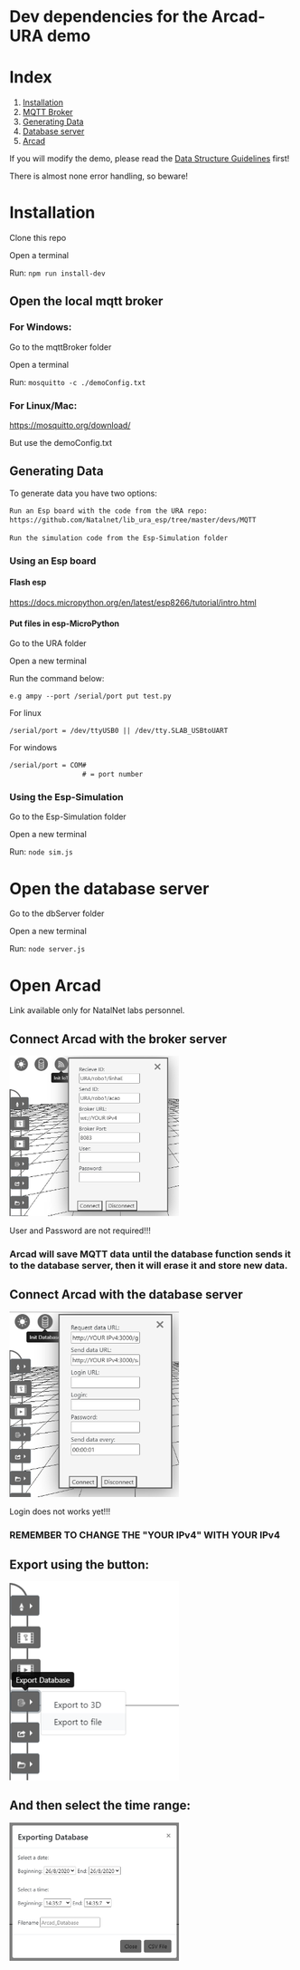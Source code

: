 # Dev dependencies for the Arcad-URA demo

# Index

1. [Installation](#Installation)
2. [MQTT Broker](#Open-the-local-mqtt-broker)
3. [Generating Data](#Generating-Data)
4. [Database server](#Open-the-database-server)
5. [Arcad](#Open-Arcad)

If you will modify the demo, please read the [Data Structure Guidelines](./structures.md) first!

There is almost none error handling, so beware!

# Installation 

Clone this repo

Open a terminal

Run: `npm run install-dev`

## Open the local mqtt broker

### For Windows:

Go to the mqttBroker folder

Open a terminal

Run: `mosquitto -c ./demoConfig.txt`

### For Linux/Mac:

https://mosquitto.org/download/

But use the demoConfig.txt

## Generating Data 

To generate data you have two options:

    Run an Esp board with the code from the URA repo:
    https://github.com/Natalnet/lib_ura_esp/tree/master/devs/MQTT

    Run the simulation code from the Esp-Simulation folder


### Using an Esp board

#### Flash esp

https://docs.micropython.org/en/latest/esp8266/tutorial/intro.html

#### Put files in esp-MicroPython

Go to the URA folder

Open a new terminal

Run the command below:

    e.g ampy --port /serial/port put test.py

For linux 

    /serial/port = /dev/ttyUSB0 || /dev/tty.SLAB_USBtoUART

For windows

    /serial/port = COM#
		              # = port number

### Using the Esp-Simulation

Go to the Esp-Simulation folder

Open a new terminal 

Run: `node sim.js`

# Open the database server

Go to the dbServer folder

Open a new terminal

Run: `node server.js`

# Open Arcad

Link available only for NatalNet labs personnel.

<!-- ## https://carnaux.github.io/ArCad/app/editor/editor.html -->

## Connect Arcad with the broker server

<img src="./imgs/IoT.png" alt="drawing" width="300"/>

User and Password are not required!!!

### Arcad will save MQTT data until the database function sends it to the database server, then it will erase it and store new data.

## Connect Arcad with the database server

<img src="./imgs/db.png" alt="Database config" width="300"/>

Login does not works yet!!!

### REMEMBER TO CHANGE THE "YOUR IPv4" WITH YOUR IPv4

## Export using the button:

<img src="./imgs/dbbt.png" alt="drawing" width="300"/>

## And then select the time range: 


<img src="./imgs/modal.png" alt="drawing" width="300"/>



